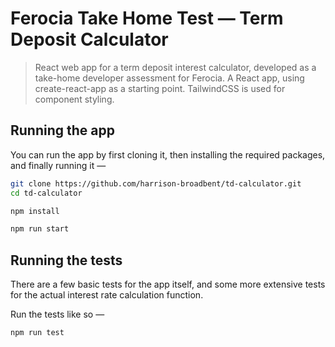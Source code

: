 # Ferocia Take Home Test — Term Deposit Calculator

> React web app for a term deposit interest calculator, developed as a take-home developer assessment for Ferocia. A React app, using create-react-app as a starting point. TailwindCSS is used for component styling.

## Running the app

You can run the app by first cloning it, then installing the required packages, and finally running it —

```bash
git clone https://github.com/harrison-broadbent/td-calculator.git
cd td-calculator

npm install

npm run start
```

## Running the tests

There are a few basic tests for the app itself, and some more extensive tests for the actual interest rate calculation function.

Run the tests like so —

```bash
npm run test
```
